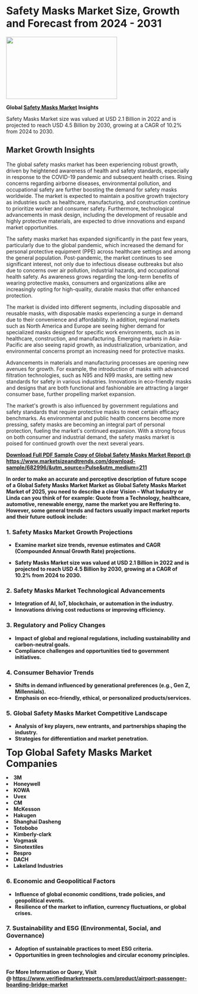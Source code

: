 <H1>Safety Masks Market Size, Growth and Forecast from 2024 - 2031</H1><img class="aligncenter size-medium wp-image-584254" src="https://thirdeyenews.in/wp-content/uploads/2024/09/Global-Market-Research-300x168.jpeg" alt="" width="300" height="168" /><p><strong>Global&nbsp;<a href="https://www.marketsizeandtrends.com/download-sample/682996/&amp;utm_source=Pulse&amp;utm_medium=211">Safety Masks Market</a> Insights</strong></p><p>Safety Masks Market size was valued at USD 2.1 Billion in 2022 and is projected to reach USD 4.5 Billion by 2030, growing at a CAGR of 10.2% from 2024 to 2030.</p><p><h2>Market Growth Insights</h2> <p>The global safety masks market has been experiencing robust growth, driven by heightened awareness of health and safety standards, especially in response to the COVID-19 pandemic and subsequent health crises. Rising concerns regarding airborne diseases, environmental pollution, and occupational safety are further boosting the demand for safety masks worldwide. The market is expected to maintain a positive growth trajectory as industries such as healthcare, manufacturing, and construction continue to prioritize worker and consumer safety. Furthermore, technological advancements in mask design, including the development of reusable and highly protective materials, are expected to drive innovations and expand market opportunities.</p> <p><strong><a href="#"></a></strong></p> <p>The safety masks market has expanded significantly in the past few years, particularly due to the global pandemic, which increased the demand for personal protective equipment (PPE) across healthcare settings and among the general population. Post-pandemic, the market continues to see significant interest, not only due to infectious disease outbreaks but also due to concerns over air pollution, industrial hazards, and occupational health safety. As awareness grows regarding the long-term benefits of wearing protective masks, consumers and organizations alike are increasingly opting for high-quality, durable masks that offer enhanced protection.</p> <p>The market is divided into different segments, including disposable and reusable masks, with disposable masks experiencing a surge in demand due to their convenience and affordability. In addition, regional markets such as North America and Europe are seeing higher demand for specialized masks designed for specific work environments, such as in healthcare, construction, and manufacturing. Emerging markets in Asia-Pacific are also seeing rapid growth, as industrialization, urbanization, and environmental concerns prompt an increasing need for protective masks.</p> <p>Advancements in materials and manufacturing processes are opening new avenues for growth. For example, the introduction of masks with advanced filtration technologies, such as N95 and N99 masks, are setting new standards for safety in various industries. Innovations in eco-friendly masks and designs that are both functional and fashionable are attracting a larger consumer base, further propelling market expansion.</p> <p>The market's growth is also influenced by government regulations and safety standards that require protective masks to meet certain efficacy benchmarks. As environmental and public health concerns become more pressing, safety masks are becoming an integral part of personal protection, fueling the market's continued expansion. With a strong focus on both consumer and industrial demand, the safety masks market is poised for continued growth over the next several years.</p> <p><strong><a href="#"></p><p><span class=""><strong>Download Full PDF Sample Copy of Global Safety Masks Market Report</strong> @ <a href="https://www.marketsizeandtrends.com/download-sample/682996/&amp;utm_source=Pulse&amp;utm_medium=211" target="_blank">https://www.marketsizeandtrends.com/download-sample/682996/&amp;utm_source=Pulse&amp;utm_medium=211</a></span></p><p>In order to make an accurate and perceptive description of future scope of a Global&nbsp;Safety Masks Market Market as Global&nbsp;Safety Masks Market Market of 2025, you need to describe a clear Vision &ndash; What Industry or Linda can you think of for example: Quote from a Technology, healthcare, automotive, renewable energy, name the market you are Reffering to. However, some general trends and factors usually impact market reports and their future outlook include:</p><h3>1.&nbsp;<strong>Safety Masks Market Growth Projections</strong></h3><ul><li>Examine market size trends, revenue estimates and CAGR (Compounded Annual Growth Rate) projections.</li><li><p>Safety Masks Market size was valued at USD 2.1 Billion in 2022 and is projected to reach USD 4.5 Billion by 2030, growing at a CAGR of 10.2% from 2024 to 2030.</p></li></ul><h3>2.&nbsp;<strong>Safety Masks Market Technological Advancements</strong></h3><ul><li>Integration of AI, IoT, blockchain, or automation in the industry.</li><li>Innovations driving cost reductions or improving efficiency.</li></ul><h3>3.&nbsp;<strong>Regulatory and Policy Changes</strong></h3><ul><li>Impact of global and regional regulations, including sustainability and carbon-neutral goals.</li><li>Compliance challenges and opportunities tied to government initiatives.</li></ul><h3>4.&nbsp;<strong>Consumer Behavior Trends</strong></h3><ul><li>Shifts in demand influenced by generational preferences (e.g., Gen Z, Millennials).</li><li>Emphasis on eco-friendly, ethical, or personalized products/services.</li></ul><h3>5.&nbsp;<strong>Global Safety Masks Market Competitive Landscape</strong></h3><ul><li>Analysis of key players, new entrants, and partnerships shaping the industry.</li><li>Strategies for differentiation and market penetration.</li></ul><p data-pm-slice="1 1 []"><span style="color: inherit; font-family: inherit; font-size: 25px;">Top Global Safety Masks Market Companies</span></p><div class="" data-test-id=""><p><li>3M</li><li> Honeywell</li><li> KOWA</li><li> Uvex</li><li> CM</li><li> McKesson</li><li> Hakugen</li><li> Shanghai Dasheng</li><li> Totobobo</li><li> Kimberly-clark</li><li> Vogmask</li><li> Sinotextiles</li><li> Respro</li><li> DACH</li><li> Lakeland Industries</li></p></div><h3>6.&nbsp;<strong>Economic and Geopolitical Factors</strong></h3><ul><li>Influence of global economic conditions, trade policies, and geopolitical events.</li><li>Resilience of the market to inflation, currency fluctuations, or global crises.</li></ul><h3>7.&nbsp;<strong>Sustainability and ESG (Environmental, Social, and Governance)</strong></h3><ul><li>Adoption of sustainable practices to meet ESG criteria.</li><li>Opportunities in green technologies and circular economy principles.</li></ul><h2><strong style="font-size: 14px;">For More Information or Query, Visit @&nbsp;</strong><a style="background-color: #ffffff; font-size: 14px;" href="https://www.marketsizeandtrends.com/report/safety-masks-market/" target="_blank">https://www.verifiedmarketreports.com/product/airport-passenger-boarding-bridge-market</a></h2>

